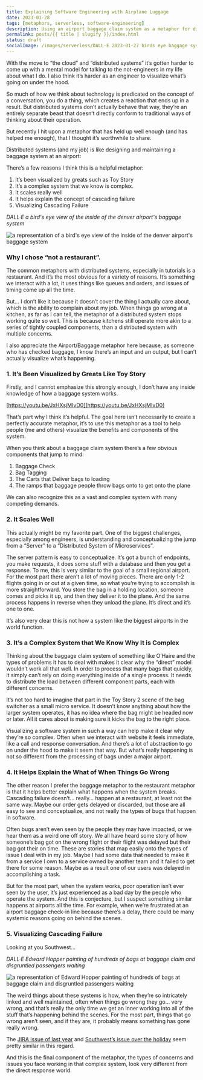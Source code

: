 ```yaml
---
title: Explaining Software Engineering with Airplane Luggage
date: 2023-01-28
tags: [metaphors, serverless, software-engineering]
description: Using an airport baggage claim system as a metaphor for distributed system engineering.
permalink: posts/{{ title | slugify }}/index.html
status: draft
socialImage: /images/serverless/DALL·E 2023-01-27 birds eye baggage system.png
---
```


With the move to “the cloud” and “distributed systems” it’s gotten harder to come up with a mental model for talking to the not-engineers in my life about what I do. I also think it’s harder as an engineer to visualize what’s going on under the hood.

So much of how we think about technology is predicated on the concept of a conversation, you do a thing, which creates a reaction that ends up in a result. But distributed systems don’t actually behave that way, they’re an entirely separate beast that doesn’t directly conform to traditional ways of thinking about their operation.

But recently I hit upon a metaphor that has held up well enough (and has helped me enough), that I thought it’s worthwhile to share.

Distributed systems (and my job) is like designing and maintaining a baggage system at an airport:

There’s a few reasons I think this is a helpful metaphor:

1.  It’s been visualized by greats such as Toy Story
2.  It’s a complex system that we know is complex.
3.  It scales really well
4.  It helps explain the concept of cascading failure
5.  Visualizing Cascading Failure

_DALL·E a bird's eye view of the inside of the denver airport's baggage system_

![a representation of a bird's eye view of the inside of the denver airport's baggage system](/images/serverless/DALL·E2023-01-27-birds-eye-baggage-system.png)

### Why I chose “not a restaurant”.

The common metaphors with distributed systems, especially in tutorials is a restaurant. And it’s the most obvious for a variety of reasons. It’s something we interact with a lot, it uses things like queues and orders, and issues of timing come up all the time.

But… I don’t like it because it doesn’t cover the thing I actually care about, which is the ability to complain about my job. When things go wrong at a kitchen, as far as I can tell, the metaphor of a distributed system stops working quite so well. This is because kitchens still operate more akin to a series of tightly coupled components, than a distributed system with multiple concerns.

I also appreciate the Airport/Baggage metaphor here because, as someone who has checked baggage, I know there’s an input and an output, but I can’t actually visualize what’s happening.

### 1. It’s Been Visualized by Greats Like Toy Story

Firstly, and I cannot emphasize this strongly enough, I don’t have any inside knowledge of how a baggage system works.

[https://youtu.be/JxHXsjMIvD0](https://youtu.be/JxHXsjMIvD0)

That’s part why I think it’s helpful. The goal here isn’t necessarily to create a perfectly accurate metaphor, it’s to use this metaphor as a tool to help people (me and others) visualize the benefits and components of the system.

When you think about a baggage claim system there’s a few obvious components that jump to mind:

1. Baggage Check
2. Bag Tagging
3. The Carts that Deliver bags to loading
4. The ramps that baggage people throw bags onto to get onto the plane

We can also recognize this as a vast and complex system with many competing demands.

### 2. It Scales Well

This actually might be my favorite part. One of the biggest challenges, especially among engineers, is understanding and conceptualizing the jump from a “Server” to a “Distributed System of Microservices”.

The server pattern is easy to conceptualize. It’s got a bunch of endpoints, you make requests, it does some stuff with a database and then you get a response. To me, this is very similar to the goal of a small regional airport. For the most part there aren’t a lot of moving pieces. There are only 1-2 flights going in or out at a given time, so what you’re trying to accomplish is more straightforward. You store the bag in a holding location, someone comes and picks it up, and then they deliver it to the plane. And the same process happens in reverse when they unload the plane. It’s direct and it’s one to one.

It’s also very clear this is not how a system like the biggest airports in the world function.

### 3. It’s a Complex System that We Know Why It is Complex

Thinking about the baggage claim system of something like O’Haire and the types of problems it has to deal with makes it clear why the “direct” model wouldn’t work all that well. In order to process that many bags that quickly, it simply can’t rely on doing everything inside of a single process. It needs to distribute the load between different component parts, each with different concerns.

It’s not too hard to imagine that part in the Toy Story 2 scene of the bag switcher as a small micro service. It doesn’t know anything about how the larger system operates, it has no idea where the bag might be headed now or later. All it cares about is making sure it kicks the bag to the right place.

Visualizing a software system in such a way can help make it clear why they’re so complex. Often when we interact with website it feels immediate, like a call and response conversation. And there’s a lot of abstraction to go on under the hood to make it seem that way. But what’s really happening is not so different from the processing of bags under a major airport.

### 4. It Helps Explain the What of When Things Go Wrong

The other reason I prefer the baggage metaphor to the restaurant metaphor is that it helps better explain what happens when the system breaks. Cascading failure doesn’t… really… happen at a restaurant, at least not the same way. Maybe our order gets delayed or discarded, but those are all easy to see and conceptualize, and not really the types of bugs that happen in software.

Often bugs aren’t even seen by the people they may have impacted, or we hear them as a weird one off story. We all have heard some story of how someone’s bag got on the wrong flight or their flight was delayed but their bag got their on time. These are stories that map easily onto the types of issue I deal with in my job. Maybe I had some data that needed to make it from a service I own to a service owned by another team and it failed to get there for some reason. Maybe as a result one of our users was delayed in accomplishing a task.

But for the most part, when the system works, poor operation isn’t ever seen by the user, it’s just experienced as a bad day by the people who operate the system. And this is conjecture, but I suspect something similar happens at airports all the time. For example, when we’re frustrated at an airport baggage check-in line because there’s a delay, there could be many systemic reasons going on behind the scenes.

### 5. Visualizing Cascading Failure

Looking at you Southwest…

_DALL·E Edward Hopper painting of hundreds of bags at baggage claim and disgruntled passengers waiting_

![a representation of Edward Hopper painting of hundreds of bags at baggage claim and disgruntled passengers waiting](/images/serverless/DALL·E2023-01-27-Edward-Hopper-Baggage-Claim.png)

The weird things about these systems is how, when they’re so intricately linked and well maintained, often when things go wrong they go… very wrong, and that’s really the only time we get an inner working into all of the stuff that’s happening behind the scenes. For the most part, things that go wrong aren’t seen, and if they are, it probably means something has gone really wrong.

The [JIRA issue of last year](https://www.atlassian.com/engineering/post-incident-review-april-2022-outage) and [Southwest’s issue over the holiday](https://www.cbsnews.com/news/southwest-airlines-missing-bags-passengers/) seem pretty similar in this regard.

And this is the final component of the metaphor, the types of concerns and issues you face working in that complex system, look very different from the direct response world.
